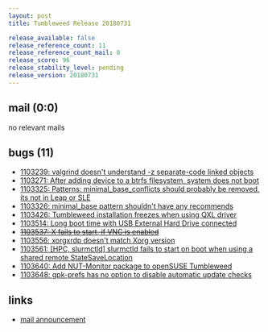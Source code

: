 ```yaml
---
layout: post
title: Tumbleweed Release 20180731

release_available: false
release_reference_count: 11
release_reference_count_mail: 0
release_score: 96
release_stability_level: pending
release_version: 20180731
---
```


## mail (0:0)

no relevant mails

## bugs (11)

<!--more-->

- [1103239: valgrind doesn't understand -z separate-code linked objects](https://bugzilla.opensuse.org/show_bug.cgi?id=1103239)
- [1103271: After adding device to a btrfs filesystem, system does not boot](https://bugzilla.opensuse.org/show_bug.cgi?id=1103271)
- [1103325: Patterns: minimal_base_conflicts should probably be removed, its not in Leap or SLE](https://bugzilla.opensuse.org/show_bug.cgi?id=1103325)
- [1103326: minimal_base pattern shouldn't have any recommends](https://bugzilla.opensuse.org/show_bug.cgi?id=1103326)
- [1103426: Tumbleweed installation freezes when using QXL driver](https://bugzilla.opensuse.org/show_bug.cgi?id=1103426)
- [1103514: Long boot time with USB External Hard Drive connected](https://bugzilla.opensuse.org/show_bug.cgi?id=1103514)
- ~~[1103537: X fails to start, if VNC is enabled](https://bugzilla.opensuse.org/show_bug.cgi?id=1103537)~~
- [1103556: xorgxrdp doesn't match Xorg version](https://bugzilla.opensuse.org/show_bug.cgi?id=1103556)
- [1103561: \[HPC, slurmctld\] slurmctld fails to start on boot when using a shared remote StateSaveLocation](https://bugzilla.opensuse.org/show_bug.cgi?id=1103561)
- [1103640: Add NUT-Monitor package to openSUSE Tumbleweed](https://bugzilla.opensuse.org/show_bug.cgi?id=1103640)
- [1103648: gpk-prefs has no option to disable automatic update checks](https://bugzilla.opensuse.org/show_bug.cgi?id=1103648)



## links

- [mail announcement](https://lists.opensuse.org/opensuse-factory/2018-08/msg00056.html)
